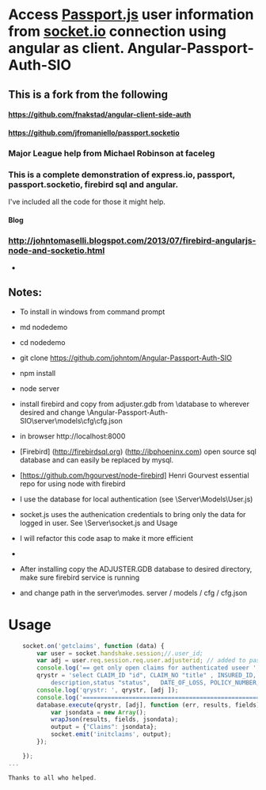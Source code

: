Access [Passport.js](http://passportjs.org) user information from [socket.io](http://socket.io) connection using angular as client.
Angular-Passport-Auth-SIO
=========================
## This is a fork from the following

#### https://github.com/fnakstad/angular-client-side-auth

#### https://github.com/jfromaniello/passport.socketio

### Major League help from Michael Robinson at faceleg
### This is a complete demonstration  of express.io,  passport, passport.socketio, firebird sql and angular.
I've included all the code for those it might help.

#### Blog
### http://johntomaselli.blogspot.com/2013/07/firebird-angularjs-node-and-socketio.html
- 
## Notes:
- To install in windows from command prompt
- md nodedemo
- cd nodedemo
- git clone https://github.com/johntom/Angular-Passport-Auth-SIO
- npm install
- node server
- install firebird and copy from adjuster.gdb from \database to wherever desired and change \Angular-Passport-Auth-SIO\server\models\cfg\cfg.json
- in browser http://localhost:8000

- [Firebird] (http://firebirdsql.org) (http://ibphoeninx.com) open source sql database and can easily be replaced by mysql.
- [https://github.com/hgourvest/node-firebird] Henri Gourvest essential repo for using node with firebird
- I use the database for local authentication (see \Server\Models\User.js)
- socket.js uses the authenication credentials to bring only the data for logged in user. See \Server\socket.js and  Usage
- I will refactor this code asap to make it more efficient
- 
- After installing copy the ADJUSTER.GDB database to desired directory, make sure firebird service is running
- and change path in the server\modes.  server / models / cfg / cfg.json

Usage 
=====
```javascript
    socket.on('getclaims', function (data) {
        var user = socket.handshake.session;//.user_id;
        var adj = user.req.session.req.user.adjusterid; // added to passport
        console.log('== get only open claims for authenticated useer ', adj)
        qrystr = 'select CLAIM_ID "id", CLAIM_NO "title" , INSURED_ID, CLAIM_TYPE "type", ADJUSTER_ID, ACCOUNT_REP_ID "reporter" , INSURANCE_COMPANY_ID "assignee"  , \
            description,status "status",   DATE_OF_LOSS, POLICY_NUMBER,REPORTED,RECOVERY_COMMENTS,RECEIVED from CLAIM where ADJUSTER_ID= ? and status = 1 ';
        console.log('qrystr: ', qrystr, [adj ]);
        console.log('==============================================================');
        database.execute(qrystr, [adj], function (err, results, fields) {
            var jsondata = new Array();
            wrapJson(results, fields, jsondata);
            output = {"Claims": jsondata};
            socket.emit('initclaims', output);
        });

    });
...

Thanks to all who helped.


